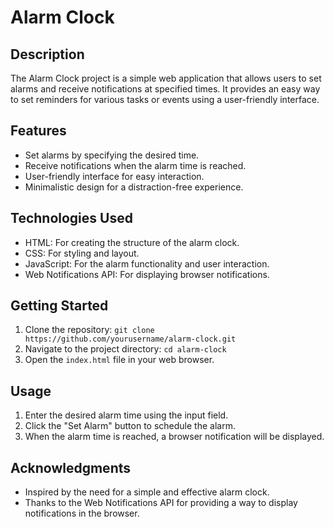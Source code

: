 # Alarm Clock


## Description

The Alarm Clock project is a simple web application that allows users to set alarms and receive notifications at specified times. It provides an easy way to set reminders for various tasks or events using a user-friendly interface.

## Features

- Set alarms by specifying the desired time.
- Receive notifications when the alarm time is reached.
- User-friendly interface for easy interaction.
- Minimalistic design for a distraction-free experience.

## Technologies Used

- HTML: For creating the structure of the alarm clock.
- CSS: For styling and layout.
- JavaScript: For the alarm functionality and user interaction.
- Web Notifications API: For displaying browser notifications.

## Getting Started

1. Clone the repository: `git clone https://github.com/yourusername/alarm-clock.git`
2. Navigate to the project directory: `cd alarm-clock`
3. Open the `index.html` file in your web browser.

## Usage

1. Enter the desired alarm time using the input field.
2. Click the "Set Alarm" button to schedule the alarm.
3. When the alarm time is reached, a browser notification will be displayed.

## Acknowledgments

- Inspired by the need for a simple and effective alarm clock.
- Thanks to the Web Notifications API for providing a way to display notifications in the browser.
